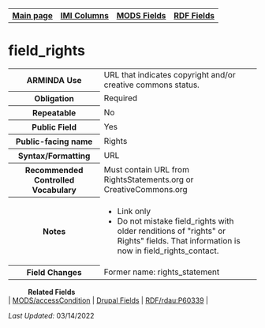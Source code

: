 <!DOCTYPE html>
<html>

<body>
<table style="width:100%">
  <tr>
    <th><a href="index.md">Main page</a></th>
	<th><a href="IMI.md">IMI Columns</a></th>
    <th><a href="MODS.md">MODS Fields</a></th>
    <th><a href="RDF.md">RDF Fields</a></th>
  </tr>
</table>

<h1>field_rights</h1>
<table>
<tr>
	<th>ARMINDA Use</th>
	<td>URL that indicates copyright and/or creative commons status.</td>
</tr>
<tr>
	<th>Obligation</th>
	<td>Required</td>
</tr>
<tr>
	<th>Repeatable</th>
	<td>No</td>
</tr>
<tr>
	<th>Public Field</th>
	<td>Yes</td>
</tr>
<tr>
	<th>Public-facing name</th>
	<td>Rights</td>
</tr>
<tr>
	<th>Syntax/Formatting</th>
	<td>URL</td>
</tr>
<tr>
	<th>Recommended Controlled Vocabulary</th>
	<td>Must contain URL from RightsStatements.org or CreativeCommons.org</td>
</tr>
<tr>
	<th>Notes</th>
	<td>
		<ul>
			<li>Link only</li>
			<li>Do not mistake field_rights with older renditions of "rights" or Rights" fields. That information is now in field_rights_contact.</li>
		</ul>
	</td>
</tr>
<tr>
	<th>Field Changes</th>
	<td>Former name: rights_statement</td>
</tr>
</table>
<dl>
	<dd><b>Related Fields</b></dd>
		| <a href="mods.access_condition.md">MODS/accessCondition</a> 
		| <a href="DrupalFields.md">Drupal Fields</a>
		| <a href="rdf.rdau.P60339.md">RDF/rdau:P60339</a> |
</dl>
<p><i>Last Updated: </i>03/14/2022</p>
</body>
</html>
